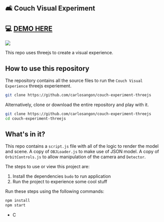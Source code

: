 ## 🛋 Couch Visual Experiment

## 💻 <a href="http://carlos.angon.me/experiments/6/" target="_blank">DEMO HERE</a>

<img src="http://carlos.angon.me/experiments/6/img/canape_cover.jpg">

This repo uses threejs to create a visual experience. 

## How to use this repository

The repository contains all the source files to run the `Couch Visual Experience` threejs experiement.


```bash
git clone https://github.com/carlosangon/couch-experiment-threejs
```

Alternatively, clone or download the entire repository and play with it.

```bash
git clone https://github.com/carlosangon/couch-experiment-threejs
cd couch-experiment-threejs
```

## What's in it?

This repo contains a `script.js` file with all of the logic to render the model and scene. A copy of `OBJLoader.js` to make use of JSON model. A copy of `OrbitControls.js` to allow manipulation of the camera and `Detector`.

The steps to use or view this project are:

1. Install the dependencies `budo` to run application
2. Run the project to experience some cool stuff

Run these steps using the following commands:

```bash
npm install
npm start
```
- C
